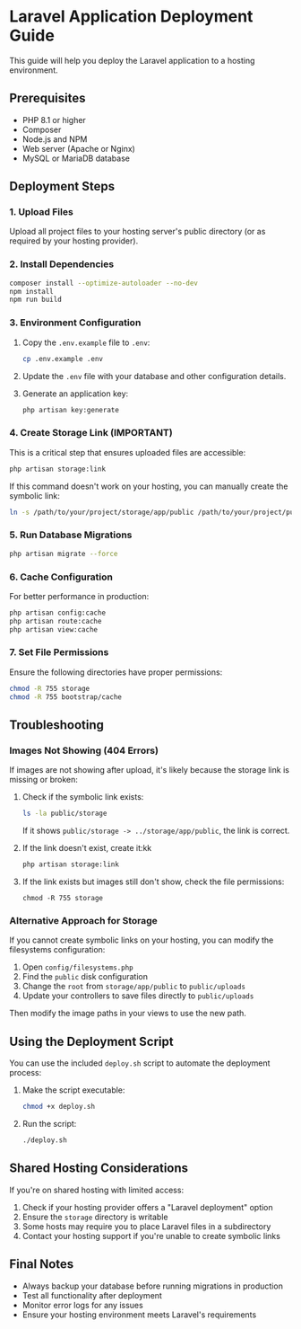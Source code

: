 # Laravel Application Deployment Guide

This guide will help you deploy the Laravel application to a hosting environment.

## Prerequisites

- PHP 8.1 or higher
- Composer
- Node.js and NPM
- Web server (Apache or Nginx)
- MySQL or MariaDB database

## Deployment Steps

### 1. Upload Files

Upload all project files to your hosting server's public directory (or as required by your hosting provider).

### 2. Install Dependencies

```bash
composer install --optimize-autoloader --no-dev
npm install
npm run build
```

### 3. Environment Configuration

1. Copy the `.env.example` file to `.env`:
   ```bash
   cp .env.example .env
   ```

2. Update the `.env` file with your database and other configuration details.

3. Generate an application key:
   ```bash
   php artisan key:generate
   ```

### 4. Create Storage Link (IMPORTANT)

This is a critical step that ensures uploaded files are accessible:

```bash
php artisan storage:link
```

If this command doesn't work on your hosting, you can manually create the symbolic link:

```bash
ln -s /path/to/your/project/storage/app/public /path/to/your/project/public/storage
```

### 5. Run Database Migrations

```bash
php artisan migrate --force
```

### 6. Cache Configuration

For better performance in production:

```bash
php artisan config:cache
php artisan route:cache
php artisan view:cache
```

### 7. Set File Permissions

Ensure the following directories have proper permissions:

```bash
chmod -R 755 storage
chmod -R 755 bootstrap/cache
```

## Troubleshooting

### Images Not Showing (404 Errors)

If images are not showing after upload, it's likely because the storage link is missing or broken:

1. Check if the symbolic link exists:
   ```bash
   ls -la public/storage
   ```
   If it shows `public/storage -> ../storage/app/public`, the link is correct.

2. If the link doesn't exist, create it:kk
   ```bash
   php artisan storage:link
   ```

3. If the link exists but images still don't show, check the file permissions:
   ```bashkkk
   chmod -R 755 storage
   ```

### Alternative Approach for Storage

If you cannot create symbolic links on your hosting, you can modify the filesystems configuration:

1. Open `config/filesystems.php`
2. Find the `public` disk configuration
3. Change the `root` from `storage/app/public` to `public/uploads`
4. Update your controllers to save files directly to `public/uploads`

Then modify the image paths in your views to use the new path.

## Using the Deployment Script

You can use the included `deploy.sh` script to automate the deployment process:

1. Make the script executable:
   ```bash
   chmod +x deploy.sh
   ```

2. Run the script:
   ```bash
   ./deploy.sh
   ```

## Shared Hosting Considerations

If you're on shared hosting with limited access:

1. Check if your hosting provider offers a "Laravel deployment" option
2. Ensure the `storage` directory is writable
3. Some hosts may require you to place Laravel files in a subdirectory
4. Contact your hosting support if you're unable to create symbolic links

## Final Notes

- Always backup your database before running migrations in production
- Test all functionality after deployment
- Monitor error logs for any issues
- Ensure your hosting environment meets Laravel's requirements
